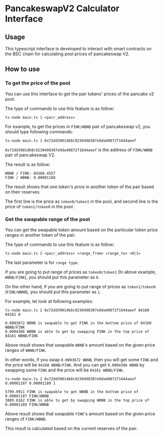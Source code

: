 # PancakeswapV2 Calculator Interface

## Usage

This typescript interface is developed to interact with smart contracts on the BSC chain for calculating pool prices of pancakeswap V2.

## How to use

### To get the price of the pool

You can use this interface to get the pair tokens' prices of the pancake v2 pool.

The type of commands to use this feature is as follow:
```
ts-node main.ts 1 <pair_address>
```

For example, to get the prices in `FINK/WBNB` pair of pancakeswap v2, you should type following commands:
```
ts-node main.ts 1 0x72dd39014b8c9230498307e9da40872f1644aeef
```
`0x72dd39014b8c9230498307e9da40872f1644aeef` is the address of `FINK/WBNB` pair of pancakeswap V2.

The result is as follow:
```
WBNB / FINK: 84160.4557
FINK / WBNB: 0.00001188
```
The result shows that one token's price in another token of the pair based on their reserves.

The first line is the price as `token0/token1` in the pool, and second line is the price of `token1/token0` in the pool.

### Get the swapable range of the pool

You can get the swapable token amount based on the particular token price ranges in another token of the pair.

The type of commands to use this feature is as follow:
```
ts-node main.ts 2 <pair_address> <range_from> <range_to> <0|1>
```
The last parameter is for `range type`.

If you are going to put range of prices as `token0/token1` (In above example, `WBNB/FINK`), you should put this parameter as `0`.

On the other hand, if you are going to put range of prices as `token1/token0` (`FINK/WBNB`), you should put this parameter as `1`.

For example, let look at following examples:
```
ts-node main.ts 2 0x72dd39014b8c9230498307e9da40872f1644aeef 84160 84161 0

0.0003672 WBNB is swapable to get FINK in the bottom price of 84160 WBNB/FINK
0.0004386 WBNB is able to get by swapping FINK in the top price of 84161 WBNB/FINK
```

Above result shows that swapable `WBNB`'s amount based on the given price ranges of `WBNB/FINK`.

In other words, if you swap `0.0003672 WBNB`, then you will get some `FINK` and the price will be `84160 WBNB/FINK`. And you can get `0.0004386 WBNB` by swapping some `FINK` and the price will be `84161 WBNB/FINK`.

```
ts-node main.ts 2 0x72dd39014b8c9230498307e9da40872f1644aeef 0.00001187 0.00001189 1 

5799.9911 FINK is swapable to get WBNB in the bottom price of 0.00001187 FINK/WBNB
3809.8162 FINK is able to get by swapping WBNB in the top price of 0.00001189 FINK/WBNB
```

Above result shows that swapable `FINK`'s amount based on the given price ranges of `FINK/WBNB`.

This result is calculated based on the current reserves of the pair.

